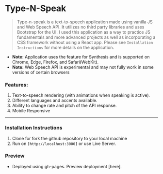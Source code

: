 # Type-N-Speak
> Type-n-speak is a text-to-speech application made using vanilla JS and Web Speech API. It utilizes no third party libraries and uses Bootstrap for the UI. I used this application as a way to practice JS fundamentals and more advanced projects as well as incorporating a CSS framework without using a React app. Please see `Installation Instructions` for more details on the application. 

- **Note:** Application uses the feature for Synthesis and is supported on Chrome, Edge, Firefox, and Safari(WebKit).
- **Note:** Web Speech API is experimental and may not fully work in some versions of certain browsers

### Features: 
1. Text-to-speech rendering (with animations when speaking is active).
2. Different languages and accents available. 
3. Ability to change rate and pitch of the API response. 
4. Mobile Responsive
---

### Installation Instructions 
1. Clone for fork the github repository to your local machine 
2. Run on `[http://localhost:3000]` or use Live Server. 

### Preview 

- Deployed using gh-pages. Preview deployment [here]. 


